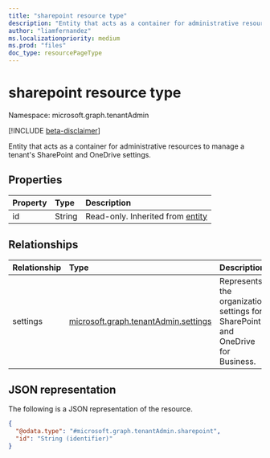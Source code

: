 ```yaml
---
title: "sharepoint resource type"
description: "Entity that acts as a container for administrative resources to manage a tenant's SharePoint and OneDrive settings."
author: "liamfernandez"
ms.localizationpriority: medium
ms.prod: "files"
doc_type: resourcePageType
---
```


# sharepoint resource type

Namespace: microsoft.graph.tenantAdmin

[!INCLUDE [beta-disclaimer](../../includes/beta-disclaimer.md)]

Entity that acts as a container for administrative resources to manage a tenant's SharePoint and OneDrive settings.

## Properties
|Property|Type|Description|
|:---|:---|:---|
|id|String|Read-only. Inherited from [entity](../resources/entity.md)|

## Relationships
|Relationship|Type|Description|
|:---|:---|:---|
|settings|[microsoft.graph.tenantAdmin.settings](../resources/tenantadmin-settings.md)|Represents the organization settings for SharePoint and OneDrive for Business.|

## JSON representation
The following is a JSON representation of the resource.
<!-- {
  "blockType": "resource",
  "keyProperty": "id",
  "@odata.type": "microsoft.graph.tenantAdmin.sharepoint",
  "baseType": "microsoft.graph.entity",
  "openType": false
}
-->
``` json
{
  "@odata.type": "#microsoft.graph.tenantAdmin.sharepoint",
  "id": "String (identifier)"
}
```

